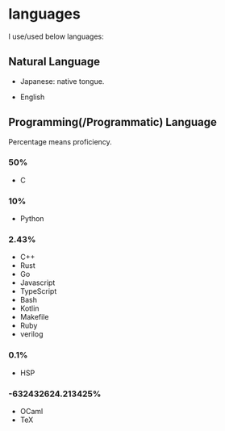 # languages

I use/used below languages:

## Natural Language

- Japanese: native tongue.

- English


## Programming(/Programmatic) Language

Percentage means proficiency.

### 50%

- C


### 10%

- Python


### 2.43%

- C++
- Rust
- Go
- Javascript
- TypeScript
- Bash
- Kotlin
- Makefile
- Ruby
- verilog

### 0.1%

- HSP

### -632432624.213425%

- OCaml
- TeX
